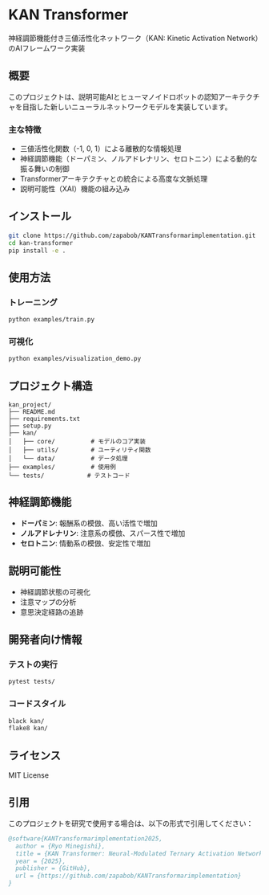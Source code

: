 # KAN Transformer

神経調節機能付き三値活性化ネットワーク（KAN: Kinetic Activation Network）のAIフレームワーク実装

## 概要

このプロジェクトは、説明可能AIとヒューマノイドロボットの認知アーキテクチャを目指した新しいニューラルネットワークモデルを実装しています。

### 主な特徴

- 三値活性化関数（-1, 0, 1）による離散的な情報処理
- 神経調節機能（ドーパミン、ノルアドレナリン、セロトニン）による動的な振る舞いの制御
- Transformerアーキテクチャとの統合による高度な文脈処理
- 説明可能性（XAI）機能の組み込み

## インストール

```bash
git clone https://github.com/zapabob/KANTransformarimplementation.git
cd kan-transformer
pip install -e .
```

## 使用方法

### トレーニング

```bash
python examples/train.py
```

### 可視化

```bash
python examples/visualization_demo.py
```

## プロジェクト構造

```
kan_project/
├── README.md
├── requirements.txt
├── setup.py
├── kan/
│   ├── core/          # モデルのコア実装
│   ├── utils/         # ユーティリティ関数
│   └── data/          # データ処理
├── examples/          # 使用例
└── tests/            # テストコード
```

## 神経調節機能

- **ドーパミン**: 報酬系の模倣、高い活性で増加
- **ノルアドレナリン**: 注意系の模倣、スパース性で増加
- **セロトニン**: 情動系の模倣、安定性で増加

## 説明可能性

- 神経調節状態の可視化
- 注意マップの分析
- 意思決定経路の追跡

## 開発者向け情報

### テストの実行

```bash
pytest tests/
```

### コードスタイル

```bash
black kan/
flake8 kan/
```

## ライセンス

MIT License

## 引用

このプロジェクトを研究で使用する場合は、以下の形式で引用してください：

```bibtex
@software{KANTransformarimplementation2025,
  author = {Ryo Minegishi},
  title = {KAN Transformer: Neural-Modulated Ternary Activation Network},
  year = {2025},
  publisher = {GitHub},
  url = {https://github.com/zapabob/KANTransformarimplementation}
}
``` 
